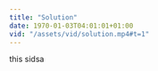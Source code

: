 ```yaml
---
title: "Solution"
date: 1970-01-03T04:01:01+01:00
vid: "/assets/vid/solution.mp4#t=1"
---
```

this sidsa

